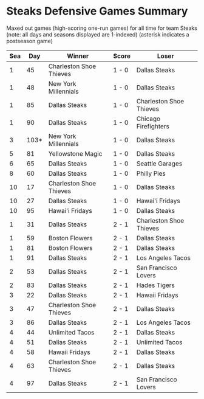# Steaks Defensive Games Summary



Maxed out games (high-scoring one-run games) for all time for team Steaks (note: all days and seasons displayed are 1-indexed) (asterisk indicates a postseason game)


| Sea | Day | Winner | Score | Loser | 
| ------ |------ |------ |------ |------ |
| 1 | 45 | Charleston Shoe Thieves | 1 - 0 | Dallas Steaks | 
| 1 | 48 | New York Millennials | 1 - 0 | Dallas Steaks | 
| 1 | 85 | Dallas Steaks | 1 - 0 | Charleston Shoe Thieves | 
| 1 | 90 | Dallas Steaks | 1 - 0 | Chicago Firefighters | 
| 3 | 103* | New York Millennials | 1 - 0 | Dallas Steaks | 
| 5 | 81 | Yellowstone Magic | 1 - 0 | Dallas Steaks | 
| 6 | 65 | Dallas Steaks | 1 - 0 | Seattle Garages | 
| 8 | 60 | Dallas Steaks | 1 - 0 | Philly Pies | 
| 10 | 17 | Charleston Shoe Thieves | 1 - 0 | Dallas Steaks | 
| 10 | 27 | Dallas Steaks | 1 - 0 | Hawai'i Fridays | 
| 10 | 95 | Hawai'i Fridays | 1 - 0 | Dallas Steaks | 
| 1 | 31 | Dallas Steaks | 2 - 1 | Charleston Shoe Thieves | 
| 1 | 59 | Boston Flowers | 2 - 1 | Dallas Steaks | 
| 1 | 81 | Boston Flowers | 2 - 1 | Dallas Steaks | 
| 1 | 91 | Dallas Steaks | 2 - 1 | Los Angeles Tacos | 
| 2 | 53 | Dallas Steaks | 2 - 1 | San Francisco Lovers | 
| 2 | 83 | Dallas Steaks | 2 - 1 | Hades Tigers | 
| 3 | 22 | Dallas Steaks | 2 - 1 | Hawaii Fridays | 
| 3 | 47 | Charleston Shoe Thieves | 2 - 1 | Dallas Steaks | 
| 3 | 86 | Dallas Steaks | 2 - 1 | Los Angeles Tacos | 
| 4 | 44 | Unlimited Tacos | 2 - 1 | Dallas Steaks | 
| 4 | 51 | Dallas Steaks | 2 - 1 | Unlimited Tacos | 
| 4 | 58 | Hawaii Fridays | 2 - 1 | Dallas Steaks | 
| 4 | 63 | Charleston Shoe Thieves | 2 - 1 | Dallas Steaks | 
| 4 | 97 | Dallas Steaks | 2 - 1 | San Francisco Lovers | 


